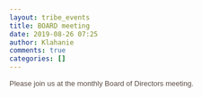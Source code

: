 ```yaml
---
layout: tribe_events
title: BOARD meeting
date: 2019-08-26 07:25
author: Klahanie
comments: true
categories: []
---
```

<span style="color: #2c231d; font-family: Railway , Arial, sans-serif; font-size: small;"><span style="color: #594a41; font-family: Railway , Arial, sans-serif; font-size: small;">Please join us at the monthly Board of Directors meeting.</span></span>
